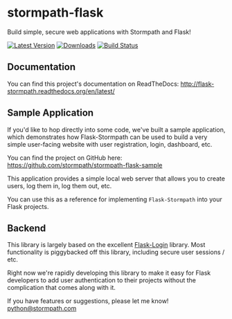 # stormpath-flask

Build simple, secure web applications with Stormpath and Flask!

[![Latest Version](https://pypip.in/version/Flask-Stormpath/badge.png)](https://pypi.python.org/pypi/Flask-Stormpath/)
[![Downloads](https://pypip.in/download/Flask-Stormpath/badge.png)](https://pypi.python.org/pypi/Flask-Stormpath/)
[![Build Status](https://travis-ci.org/stormpath/stormpath-flask.png?branch=master)](https://travis-ci.org/stormpath/stormpath-flask)


## Documentation

You can find this project's documentation on ReadTheDocs:
http://flask-stormpath.readthedocs.org/en/latest/


## Sample Application

If you'd like to hop directly into some code, we've built a sample application,
which demonstrates how Flask-Stormpath can be used to build a very simple
user-facing website with user registration, login, dashboard, etc.

You can find the project on GitHub here:
https://github.com/stormpath/stormpath-flask-sample

This application provides a simple local web server that allows you to create
users, log them in, log them out, etc.

You can use this as a reference for implementing `Flask-Stormpath` into your
Flask projects.


## Backend

This library is largely based on the excellent
[Flask-Login](http://flask-login.readthedocs.org/en/latest/) library.  Most
functionality is piggybacked off this library, including secure user sessions /
etc.

Right now we're rapidly developing this library to make it easy for Flask
developers to add user authentication to their projects without the complication
that comes along with it.

If you have features or suggestions, please let me know!
[python@stormpath.com](mailto:python@stormpath.com)
